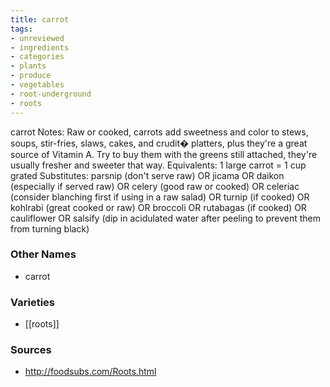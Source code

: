 ```yaml
---
title: carrot
tags:
- unreviewed
- ingredients
- categories
- plants
- produce
- vegetables
- root-underground
- roots
---
```

carrot Notes: Raw or cooked, carrots add sweetness and color to stews, soups, stir-fries, slaws, cakes, and crudit� platters, plus they're a great source of Vitamin A. Try to buy them with the greens still attached, they're usually fresher and sweeter that way. Equivalents: 1 large carrot = 1 cup grated Substitutes: parsnip (don't serve raw) OR jicama OR daikon (especially if served raw) OR celery (good raw or cooked) OR celeriac (consider blanching first if using in a raw salad) OR turnip (if cooked) OR kohlrabi (great cooked or raw) OR broccoli OR rutabagas (if cooked) OR cauliflower OR salsify (dip in acidulated water after peeling to prevent them from turning black)

### Other Names

* carrot

### Varieties

* [[roots]]

### Sources
* http://foodsubs.com/Roots.html
